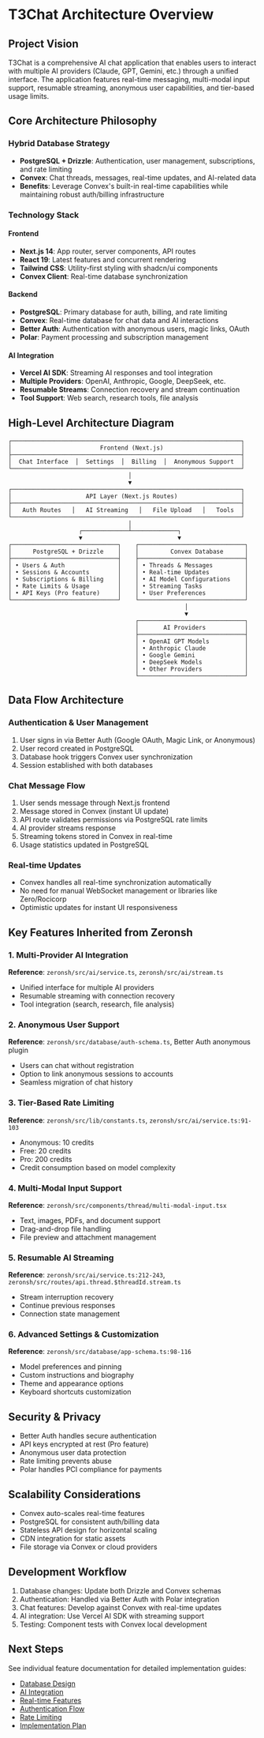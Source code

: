 # T3Chat Architecture Overview

## Project Vision

T3Chat is a comprehensive AI chat application that enables users to interact with multiple AI providers (Claude, GPT, Gemini, etc.) through a unified interface. The application features real-time messaging, multi-modal input support, resumable streaming, anonymous user capabilities, and tier-based usage limits.

## Core Architecture Philosophy

### Hybrid Database Strategy
- **PostgreSQL + Drizzle**: Authentication, user management, subscriptions, and rate limiting
- **Convex**: Chat threads, messages, real-time updates, and AI-related data
- **Benefits**: Leverage Convex's built-in real-time capabilities while maintaining robust auth/billing infrastructure

### Technology Stack

#### Frontend
- **Next.js 14**: App router, server components, API routes
- **React 19**: Latest features and concurrent rendering
- **Tailwind CSS**: Utility-first styling with shadcn/ui components
- **Convex Client**: Real-time database synchronization

#### Backend
- **PostgreSQL**: Primary database for auth, billing, and rate limiting
- **Convex**: Real-time database for chat data and AI interactions
- **Better Auth**: Authentication with anonymous users, magic links, OAuth
- **Polar**: Payment processing and subscription management

#### AI Integration
- **Vercel AI SDK**: Streaming AI responses and tool integration
- **Multiple Providers**: OpenAI, Anthropic, Google, DeepSeek, etc.
- **Resumable Streams**: Connection recovery and stream continuation
- **Tool Support**: Web search, research tools, file analysis

## High-Level Architecture Diagram

```
┌─────────────────────────────────────────────────────────────────┐
│                         Frontend (Next.js)                      │
├─────────────────────────────────────────────────────────────────┤
│  Chat Interface  │  Settings  │  Billing  │  Anonymous Support  │
└─────────────────────────────────────────────────────────────────┘
                                  │
                                  ▼
┌─────────────────────────────────────────────────────────────────┐
│                     API Layer (Next.js Routes)                  │
├─────────────────────────────────────────────────────────────────┤
│   Auth Routes   │   AI Streaming   │   File Upload   │   Tools  │
└─────────────────────────────────────────────────────────────────┘
                                  │
                    ┌─────────────┴─────────────┐
                    ▼                           ▼
┌──────────────────────────────┐    ┌──────────────────────────────┐
│      PostgreSQL + Drizzle    │    │         Convex Database      │
├──────────────────────────────┤    ├──────────────────────────────┤
│ • Users & Auth               │    │ • Threads & Messages         │
│ • Sessions & Accounts        │    │ • Real-time Updates          │
│ • Subscriptions & Billing    │    │ • AI Model Configurations    │
│ • Rate Limits & Usage        │    │ • Streaming Tasks            │
│ • API Keys (Pro feature)     │    │ • User Preferences           │
└──────────────────────────────┘    └──────────────────────────────┘
                                                  │
                                                  ▼
                                    ┌──────────────────────────────┐
                                    │       AI Providers           │
                                    ├──────────────────────────────┤
                                    │ • OpenAI GPT Models          │
                                    │ • Anthropic Claude           │
                                    │ • Google Gemini              │
                                    │ • DeepSeek Models            │
                                    │ • Other Providers            │
                                    └──────────────────────────────┘
```

## Data Flow Architecture

### Authentication & User Management
1. User signs in via Better Auth (Google OAuth, Magic Link, or Anonymous)
2. User record created in PostgreSQL
3. Database hook triggers Convex user synchronization
4. Session established with both databases

### Chat Message Flow
1. User sends message through Next.js frontend
2. Message stored in Convex (instant UI update)
3. API route validates permissions via PostgreSQL rate limits
4. AI provider streams response
5. Streaming tokens stored in Convex in real-time
6. Usage statistics updated in PostgreSQL

### Real-time Updates
- Convex handles all real-time synchronization automatically
- No need for manual WebSocket management or libraries like Zero/Rocicorp
- Optimistic updates for instant UI responsiveness

## Key Features Inherited from Zeronsh

### 1. Multi-Provider AI Integration
**Reference**: `zeronsh/src/ai/service.ts`, `zeronsh/src/ai/stream.ts`
- Unified interface for multiple AI providers
- Resumable streaming with connection recovery
- Tool integration (search, research, file analysis)

### 2. Anonymous User Support
**Reference**: `zeronsh/src/database/auth-schema.ts`, Better Auth anonymous plugin
- Users can chat without registration
- Option to link anonymous sessions to accounts
- Seamless migration of chat history

### 3. Tier-Based Rate Limiting
**Reference**: `zeronsh/src/lib/constants.ts`, `zeronsh/src/ai/service.ts:91-103`
- Anonymous: 10 credits
- Free: 20 credits  
- Pro: 200 credits
- Credit consumption based on model complexity

### 4. Multi-Modal Input Support
**Reference**: `zeronsh/src/components/thread/multi-modal-input.tsx`
- Text, images, PDFs, and document support
- Drag-and-drop file handling
- File preview and attachment management

### 5. Resumable AI Streaming
**Reference**: `zeronsh/src/ai/service.ts:212-243`, `zeronsh/src/routes/api.thread.$threadId.stream.ts`
- Stream interruption recovery
- Continue previous responses
- Connection state management

### 6. Advanced Settings & Customization
**Reference**: `zeronsh/src/database/app-schema.ts:98-116`
- Model preferences and pinning
- Custom instructions and biography
- Theme and appearance options
- Keyboard shortcuts customization

## Security & Privacy
- Better Auth handles secure authentication
- API keys encrypted at rest (Pro feature)
- Anonymous user data protection
- Rate limiting prevents abuse
- Polar handles PCI compliance for payments

## Scalability Considerations
- Convex auto-scales real-time features
- PostgreSQL for consistent auth/billing data
- Stateless API design for horizontal scaling
- CDN integration for static assets
- File storage via Convex or cloud providers

## Development Workflow
1. Database changes: Update both Drizzle and Convex schemas
2. Authentication: Handled via Better Auth with Polar integration
3. Chat features: Develop against Convex with real-time updates
4. AI integration: Use Vercel AI SDK with streaming support
5. Testing: Component tests with Convex local development

## Next Steps
See individual feature documentation for detailed implementation guides:
- [Database Design](./database-design.md)
- [AI Integration](./ai-integration.md)
- [Real-time Features](./realtime-features.md)
- [Authentication Flow](./authentication.md)
- [Rate Limiting](./rate-limiting.md)
- [Implementation Plan](./implementation-plan.md)